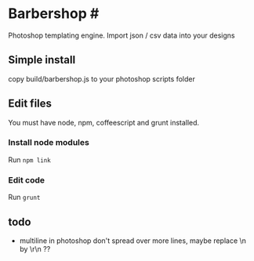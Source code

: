 # Barbershop # # 
Photoshop templating engine. Import json / csv data into your designs

## Simple install ##

copy build/barbershop.js to your photoshop scripts folder


## Edit files ##
You must have node, npm, coffeescript and grunt installed. 

### Install node modules ###
Run `npm link`

### Edit code ###
Run `grunt`




## todo ##
* multiline in photoshop don't spread over more lines, maybe replace \n by \r\n ??